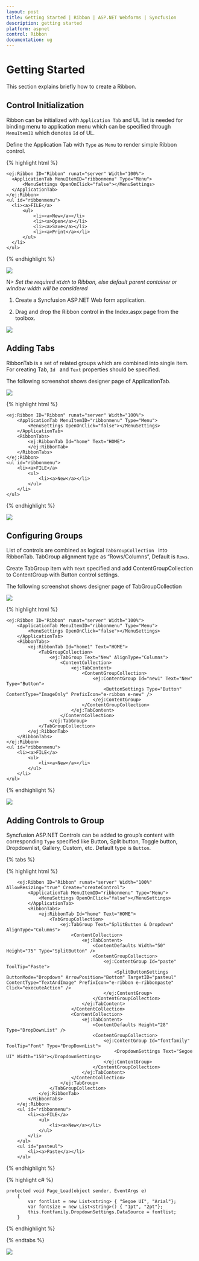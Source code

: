 ```yaml
---
layout: post
title: Getting Started | Ribbon | ASP.NET Webforms | Syncfusion
description: getting started
platform: aspnet
control: Ribbon
documentation: ug
---
```


# Getting Started

This section explains briefly how to create a Ribbon.

## Control Initialization

Ribbon can be initialized with `Application Tab` and UL list is needed for binding menu to application menu which can be specified through `MenuItemID` which denotes `Id` of UL.

Define the Application Tab with `Type` as `Menu` to render simple Ribbon control.

{% highlight html %}

    <ej:Ribbon ID="Ribbon" runat="server" Width="100%">
      <ApplicationTab MenuItemID="ribbonmenu" Type="Menu">
          <MenuSettings OpenOnClick="false"></MenuSettings>
      </ApplicationTab>
    </ej:Ribbon>
    <ul id="ribbonmenu">
      <li><a>FILE</a>
          <ul>
              <li><a>New</a></li>
              <li><a>Open</a></li>
              <li><a>Save</a></li>
              <li><a>Print</a></li>
          </ul>
      </li>
    </ul>

{% endhighlight %}


![](Getting-Started_images/Getting-Started_img1.png)

N> _Set the required `Width` to Ribbon, else default parent container or window width will be considered_

1. Create a Syncfusion ASP.NET Web form application.

2. Drag and drop the Ribbon control in the Index.aspx page from the toolbox.
 
 ![](Getting-Started_images/Getting-Started_img2.png)
 
  
## Adding Tabs
 
 RibbonTab is a set of related groups which are combined into single item. For creating Tab, `Id ` and `Text` properties should be specified. 
 
 The following screenshot shows designer page of ApplicationTab.
 
 ![](Getting-Started_images/Getting-Started_img3.png)
 
 
 {% highlight html %}

    <ej:Ribbon ID="Ribbon" runat="server" Width="100%">
        <ApplicationTab MenuItemID="ribbonmenu" Type="Menu">
            <MenuSettings OpenOnClick="false"></MenuSettings>
        </ApplicationTab>
        <RibbonTabs>
            <ej:RibbonTab Id="home" Text="HOME">
            </ej:RibbonTab>
        </RibbonTabs>
    </ej:Ribbon>
    <ul id="ribbonmenu">
        <li><a>FILE</a>
            <ul>
                <li><a>New</a></li>
            </ul>
        </li>
    </ul>

{% endhighlight %}
 
![](Getting-Started_images/Getting-Started_img4.png)


## Configuring Groups

List of controls are combined as logical `TabGroupCollection ` into RibbonTab. TabGroup alignment type as “Rows/Columns”, Default is `Rows`. 

Create TabGroup item with `Text` specified and add ContentGroupCollection to ContentGroup with Button control settings.

The following screenshot shows designer page of TabGroupCollection

![](Getting-Started_images/Getting-Started_img5.png)

{% highlight html %}

    <ej:Ribbon ID="Ribbon" runat="server" Width="100%">
        <ApplicationTab MenuItemID="ribbonmenu" Type="Menu">
            <MenuSettings OpenOnClick="false"></MenuSettings>
        </ApplicationTab>
        <RibbonTabs>
            <ej:RibbonTab Id="home1" Text="HOME">
                <TabGroupCollection>
                    <ej:TabGroup Text="New" AlignType="Columns">
                        <ContentCollection>
                            <ej:TabContent>
                                <ContentGroupCollection>
                                    <ej:ContentGroup Id="new1" Text="New" Type="Button">
                                        <ButtonSettings Type="Button" ContentType="ImageOnly" PrefixIcon="e-ribbon e-new" />
                                    </ej:ContentGroup>
                                </ContentGroupCollection>
                            </ej:TabContent>
                        </ContentCollection>
                    </ej:TabGroup>
                </TabGroupCollection>
            </ej:RibbonTab>
        </RibbonTabs>
    </ej:Ribbon>
    <ul id="ribbonmenu">
        <li><a>FILE</a>
            <ul>
                <li><a>New</a></li>
            </ul>
        </li>
    </ul>   

{% endhighlight %}

![](Getting-Started_images/Getting-Started_img6.png)

## Adding Controls to Group

Syncfusion ASP.NET Controls can be added to group’s content with corresponding `Type` specified like Button, Split button, Toggle button, Dropdownlist, Gallery, Custom, etc. Default type is `Button`.


{% tabs %}

{% highlight html %}

        <ej:Ribbon ID="Ribbon" runat="server" Width="100%" AllowResizing="true" Create="createControl">
            <ApplicationTab MenuItemID="ribbonmenu" Type="Menu">
                <MenuSettings OpenOnClick="false"></MenuSettings>
            </ApplicationTab>
            <RibbonTabs>
                <ej:RibbonTab Id="home" Text="HOME">
                    <TabGroupCollection>
                        <ej:TabGroup Text="SplitButton & Dropdown" AlignType="Columns">
                            <ContentCollection>
                                <ej:TabContent>
                                    <ContentDefaults Width="50" Height="75" Type="SplitButton" />
                                    <ContentGroupCollection>
                                        <ej:ContentGroup Id="paste" ToolTip="Paste">
                                            <SplitButtonSettings ButtonMode="Dropdown" ArrowPosition="Bottom" TargetID="pasteul" ContentType="TextAndImage" PrefixIcon="e-ribbon e-ribbonpaste" Click="executeAction" />
                                        </ej:ContentGroup>
                                    </ContentGroupCollection>
                                </ej:TabContent>
                            </ContentCollection>
                            <ContentCollection>
                                <ej:TabContent>
                                    <ContentDefaults Height="28" Type="DropDownList" />
                                    <ContentGroupCollection>
                                        <ej:ContentGroup Id="fontfamily" ToolTip="Font" Type="DropDownList">
                                            <DropdownSettings Text="Segoe UI" Width="150"></DropdownSettings>        
                                        </ej:ContentGroup>
                                    </ContentGroupCollection>
                                </ej:TabContent>
                            </ContentCollection>
                        </ej:TabGroup>
                    </TabGroupCollection>
                </ej:RibbonTab>      
            </RibbonTabs>
        </ej:Ribbon>       
        <ul id="ribbonmenu">
            <li><a>FILE</a>
                <ul>
                    <li><a>New</a></li>
                </ul>
            </li>
        </ul>
        <ul id="pasteul">
            <li><a>Paste</a></li>
        </ul>

{% endhighlight %}



{% highlight c# %}


    protected void Page_Load(object sender, EventArgs e)
        {
            var fontlist = new List<string> { "Segoe UI", "Arial"};
            var fontsize = new List<string>() { "1pt", "2pt"};
            this.fontfamily.DropdownSettings.DataSource = fontlist;
        }


{% endhighlight %}

{% endtabs %}

![](Getting-Started_images/Getting-Started_img7.png)




